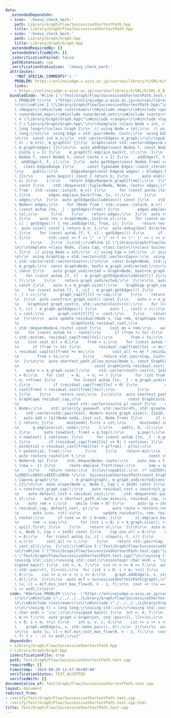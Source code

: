 ```yaml
---
data:
  _extendedDependsOn:
  - icon: ':heavy_check_mark:'
    path: Library/Graph/Flow/SuccessiveShortestPath.hpp
    title: Library/Graph/Flow/SuccessiveShortestPath.hpp
  - icon: ':heavy_check_mark:'
    path: Library/Graph/Graph.hpp
    title: Library/Graph/Graph.hpp
  _extendedRequiredBy: []
  _extendedVerifiedWith: []
  _isVerificationFailed: false
  _pathExtension: cpp
  _verificationStatusIcon: ':heavy_check_mark:'
  attributes:
    '*NOT_SPECIAL_COMMENTS*': ''
    PROBLEM: https://onlinejudge.u-aizu.ac.jp/courses/library/5/GRL/6/GRL_6_B
    links:
    - https://onlinejudge.u-aizu.ac.jp/courses/library/5/GRL/6/GRL_6_B
  bundledCode: "#line 1 \"Test/Graph/Flow/SuccessiveShortestPath.test.cpp\"\n#define\
    \ PROBLEM \\\r\n  \"https://onlinejudge.u-aizu.ac.jp/courses/library/5/GRL/6/GRL_6_B\"\
    \r\n\r\n#line 2 \"Library/Graph/Flow/SuccessiveShortestPath.hpp\"\n\r\n#include\
    \ <deque>\r\n#include <iostream>\r\n#include <map>\r\n#include <queue>\r\n#include\
    \ <unordered_map>\r\n#include <unordered_set>\r\n#include <vector>\r\n\r\n#line\
    \ 4 \"Library/Graph/Graph.hpp\"\n#include <ranges>\r\n#include <tuple>\r\n#line\
    \ 7 \"Library/Graph/Graph.hpp\"\n\r\ntemplate <class Node = int, class Cost =\
    \ long long>\r\nclass Graph {\r\n  // using Node = int;\r\n  // using Cost = long\
    \ long;\r\n\r\n  using Edge = std::pair<Node, Cost>;\r\n  using Edges = std::vector<Edge>;\r\
    \n\r\n  const int m_n;\r\n  std::vector<Edges> m_graph;\r\n\r\npublic:\r\n  Graph(int\
    \ n) : m_n(n), m_graph(n) {}\r\n  Graph(const std::vector<Edges>& edges) : m_n(edges.size()),\
    \ m_graph(edges) {}\r\n\r\n  auto addEdge(const Node& f, const Node& t, const\
    \ Cost& c = 1) {\r\n    m_graph[f].emplace_back(t, c);\r\n  }\r\n  auto addEdgeUndirected(const\
    \ Node& f, const Node& t, const Cost& c = 1) {\r\n    addEdge(f, t, c);\r\n  \
    \  addEdge(t, f, c);\r\n  }\r\n  auto getEdges(const Node& from) const {\r\n \
    \   class EdgesRange {\r\n      const typename Edges::const_iterator b, e;\r\n\
    \r\n    public:\r\n      EdgesRange(const Edges& edges) : b(edges.begin()), e(edges.end())\
    \ {}\r\n      auto begin() const { return b; }\r\n      auto end() const { return\
    \ e; }\r\n    };\r\n    return EdgesRange(m_graph[from]);\r\n  }\r\n  auto getEdges()\
    \ const {\r\n    std::deque<std::tuple<Node, Node, Cost>> edges;\r\n    for (Node\
    \ from : std::views::iota(0, m_n)) {\r\n      for (const auto& [to, c] : getEdges(from))\
    \ {\r\n        edges.emplace_back(from, to, c);\r\n      }\r\n    }\r\n    return\
    \ edges;\r\n  }\r\n  auto getEdgesExcludeCost() const {\r\n    std::deque<std::pair<Node,\
    \ Node>> edges;\r\n    for (Node from : std::views::iota(0, m_n)) {\r\n      for\
    \ (const auto& [to, _] : getEdges(from)) {\r\n        edges.emplace_back(from,\
    \ to);\r\n      }\r\n    }\r\n    return edges;\r\n  }\r\n  auto reverse() const\
    \ {\r\n    auto rev = Graph<Node, Cost>(m_n);\r\n    for (const auto& [from, to,\
    \ c] : getEdges()) { rev.addEdge(to, from, c); }\r\n    return rev;\r\n  }\r\n\
    \  auto size() const { return m_n; };\r\n  auto debug(bool directed = false) const\
    \ {\r\n    for (const auto& [f, t, c] : getEdges()) {\r\n      if (f < t || directed)\
    \ {\r\n        std::cout << f << \" -> \" << t << \": \" << c << std::endl;\r\n\
    \      }\r\n    }\r\n  }\r\n};\r\n#line 12 \"Library/Graph/Flow/SuccessiveShortestPath.hpp\"\
    \n\r\ntemplate <class Node, class Cap, class Cost>\r\nclass SuccessiveShortestPath\
    \ {\r\n  // using Node = int;\r\n  // using Cap = int;\r\n  // using Cost = int;\r\
    \n\r\n  using GraphCap = std::vector<std::vector<Cap>>;\r\n  using GraphCost =\
    \ std::vector<std::vector<Cost>>;\r\n\r\n  const Graph<Node, std::pair<Cap, Cost>>\
    \ m_graph;\r\n  const Graph<Node, bool> m_graph_undirected;\r\n\r\n  auto construct_graph_undirected()\
    \ const {\r\n    auto graph_undirected = Graph<Node, bool>(m_graph.size());\r\n\
    \    for (const auto& [f, t] : m_graph.getEdgesExcludeCost()) {\r\n      graph_undirected.addEdgeUndirected(f,\
    \ t);\r\n    }\r\n    return graph_undirected;\r\n  }\r\n\r\n  auto construct_graph_cap()\
    \ const {\r\n    auto n = m_graph.size();\r\n    GraphCap graph_cap(n, std::vector<Cap>(n));\r\
    \n    for (const auto& [f, t, cc] : m_graph.getEdges()) {\r\n      auto [cap,\
    \ _] = cc;\r\n      graph_cap[f][t] += cap;\r\n    }\r\n    return graph_cap;\r\
    \n  }\r\n  auto construct_graph_cost() const {\r\n    auto n = m_graph.size();\r\
    \n    GraphCost graph_cost(n, std::vector<Cost>(n));\r\n    for (const auto& [f,\
    \ t, cc] : m_graph.getEdges()) {\r\n      auto [_, cost] = cc;\r\n      graph_cost[f][t]\
    \ = cost;\r\n      graph_cost[t][f] = -cost;\r\n    }\r\n    return graph_cost;\r\
    \n  }\r\n\r\n  auto update_residual(Node s, Cap rem, GraphCap& residual_cap,\r\
    \n                       GraphCost& residual_cost,\r\n                       const\
    \ std::deque<Node>& route) const {\r\n    Cost mn = rem;\r\n    auto from = s;\r\
    \n    for (const auto& to : route)\r\n      if (from != to) {\r\n        mn =\
    \ std::min(mn, residual_cap[from][to]);\r\n        from = to;\r\n      }\r\n\r\
    \n    Cost cost_all = 0;\r\n    from = s;\r\n    for (const auto& to : route)\r\
    \n      if (from != to) {\r\n        residual_cap[from][to] -= mn;\r\n       \
    \ residual_cap[to][from] += mn;\r\n        cost_all += mn * residual_cost[from][to];\r\
    \n        from = to;\r\n      }\r\n    return std::pair<Cap, Cost>{mn, cost_all};\r\
    \n  }\r\n\r\n  auto shortest_path_allow_minus(Node s, const GraphCap& residual_cap,\r\
    \n                                 const GraphCost& residual_cost) const {\r\n\
    \    auto n = m_graph.size();\r\n    std::vector<Cost> cost(n, 1e18);\r\n    cost[s]\
    \ = 0;\r\n    for (int _ = 0; _ < n; ++_) {\r\n      for (int from = 0; from <\
    \ n; ++from) {\r\n        for (const auto& [to, _] : m_graph_undirected.getEdges(from))\
    \ {\r\n          if (residual_cap[from][to] > 0) {\r\n            cost[to] = std::min(cost[to],\
    \ cost[from] + residual_cost[from][to]);\r\n          }\r\n        }\r\n     \
    \ }\r\n    }\r\n    return cost;\r\n  }\r\n\r\n  auto shortest_path(Node s, const\
    \ GraphCap& residual_cap,\r\n                     const GraphCost& residual_cost,\r\
    \n                     const std::vector<Cost>& p) const {\r\n    using P = std::pair<Cost,\
    \ Node>;\r\n    std::priority_queue<P, std::vector<P>, std::greater<P>> q;\r\n\
    \    std::vector<std::pair<Cost, Node>> min(m_graph.size(), {1e18, -1});\r\n \
    \   auto add = [&](Node node, Cost cst, Node from) {\r\n      if (cst >= min[node].first)\
    \ { return; }\r\n      min[node].first = cst;\r\n      min[node].second = from;\r\
    \n      q.emplace(cst, node);\r\n    };\r\n    add(s, 0, -1);\r\n    while (!q.empty())\
    \ {\r\n      auto [nowCost, from] = q.top();\r\n      q.pop();\r\n      if (min[from].first\
    \ < nowCost) { continue; }\r\n      for (const auto& [to, _] : m_graph_undirected.getEdges(from))\
    \ {\r\n        if (residual_cap[from][to] == 0) { continue; }\r\n        auto\
    \ potential = residual_cost[from][to] + p[from] - p[to];\r\n        add(to, nowCost\
    \ + potential, from);\r\n      }\r\n    }\r\n    return min;\r\n  }\r\n\r\n  static\
    \ auto restore_route(int t,\r\n                            const std::vector<std::pair<Cost,\
    \ Node>>& sp) {\r\n    std::deque<Node> route;\r\n    auto now = t;\r\n    while\
    \ (now > -1) {\r\n      route.emplace_front(now);\r\n      now = sp[now].second;\r\
    \n    }\r\n    return route;\r\n  }\r\n\r\npublic:\r\n  /* \u5358\u7D14\u30B0\u30E9\
    \u30D5\u3092\u4EEE\u5B9A */\r\n  SuccessiveShortestPath(const Graph<Node, std::pair<Cost,\
    \ Cap>>& graph)\r\n      : m_graph(graph), m_graph_undirected(construct_graph_undirected())\
    \ {}\r\n\r\n  auto slope(Node s, Node t, Cap c = 1e18) const {\r\n    auto residual_cap\
    \ = construct_graph_cap();\r\n    auto residual_cost = construct_graph_cost();\r\
    \n    auto default_cost = residual_cost;\r\n    std::deque<std::pair<Cost, Cap>>\
    \ sl;\r\n    auto p = shortest_path_allow_minus(s, residual_cap, residual_cost);\r\
    \n    auto rem = c;\r\n    while (rem > 0) {\r\n      auto sp = shortest_path(s,\
    \ residual_cap, default_cost, p);\r\n      auto route = restore_route(t, sp);\r\
    \n      auto [use, cst] =\r\n          update_residual(s, rem, residual_cap, residual_cost,\
    \ route);\r\n      if (use == 0) { break; }\r\n      sl.emplace_back(use, cst);\r\
    \n      rem -= use;\r\n      for (int i = 0; i < m_graph.size(); ++i) { p[i] +=\
    \ sp[i].first; }\r\n    }\r\n    return sl;\r\n  }\r\n\r\n  auto min_cost_max_flow(Node\
    \ s, Node t, Cap c = 1e18) const {\r\n    Cap use_all = 0;\r\n    Cost cost_all\
    \ = 0;\r\n    for (const auto& [u, c] : slope(s, t, c)) {\r\n      use_all +=\
    \ u;\r\n      cost_all += c;\r\n    }\r\n    return std::pair<Cap, Cost>{use_all,\
    \ cost_all};\r\n  }\r\n};\r\n#line 5 \"Test/Graph/Flow/SuccessiveShortestPath.test.cpp\"\
    \n\r\n#line 7 \"Test/Graph/Flow/SuccessiveShortestPath.test.cpp\"\n\r\n#line 9\
    \ \"Test/Graph/Flow/SuccessiveShortestPath.test.cpp\"\n\r\nusing ll = long long;\r\
    \nusing std::cin;\r\nusing std::cout;\r\nconstexpr char endl = '\\n';\r\n\r\n\
    signed main() {\r\n  int n, m, f;\r\n  cin >> n >> m >> f;\r\n  auto graph = Graph<int,\
    \ std::pair<ll, ll>>(n);\r\n  for (int i = 0; i < m; ++i) {\r\n    int u, v, c,\
    \ d;\r\n    cin >> u >> v >> c >> d;\r\n    graph.addEdge(u, v, std::make_pair(c,\
    \ d));\r\n  }\r\n\r\n  auto mcf = SuccessiveShortestPath(graph);\r\n\r\n  auto\
    \ [u, c] = mcf.min_cost_max_flow(0, n - 1, f);\r\n  cout << ((u == f) ? c : -1)\
    \ << endl;\r\n}\n"
  code: "#define PROBLEM \\\r\n  \"https://onlinejudge.u-aizu.ac.jp/courses/library/5/GRL/6/GRL_6_B\"\
    \r\n\r\n#include \"./../../../Library/Graph/Flow/SuccessiveShortestPath.hpp\"\r\
    \n\r\n#include <iostream>\r\n\r\n#include \"./../../../Library/Graph/Graph.hpp\"\
    \r\n\r\nusing ll = long long;\r\nusing std::cin;\r\nusing std::cout;\r\nconstexpr\
    \ char endl = '\\n';\r\n\r\nsigned main() {\r\n  int n, m, f;\r\n  cin >> n >>\
    \ m >> f;\r\n  auto graph = Graph<int, std::pair<ll, ll>>(n);\r\n  for (int i\
    \ = 0; i < m; ++i) {\r\n    int u, v, c, d;\r\n    cin >> u >> v >> c >> d;\r\n\
    \    graph.addEdge(u, v, std::make_pair(c, d));\r\n  }\r\n\r\n  auto mcf = SuccessiveShortestPath(graph);\r\
    \n\r\n  auto [u, c] = mcf.min_cost_max_flow(0, n - 1, f);\r\n  cout << ((u ==\
    \ f) ? c : -1) << endl;\r\n}"
  dependsOn:
  - Library/Graph/Flow/SuccessiveShortestPath.hpp
  - Library/Graph/Graph.hpp
  isVerificationFile: true
  path: Test/Graph/Flow/SuccessiveShortestPath.test.cpp
  requiredBy: []
  timestamp: '2024-08-20 12:47:46+09:00'
  verificationStatus: TEST_ACCEPTED
  verifiedWith: []
documentation_of: Test/Graph/Flow/SuccessiveShortestPath.test.cpp
layout: document
redirect_from:
- /verify/Test/Graph/Flow/SuccessiveShortestPath.test.cpp
- /verify/Test/Graph/Flow/SuccessiveShortestPath.test.cpp.html
title: Test/Graph/Flow/SuccessiveShortestPath.test.cpp
---
```

